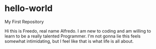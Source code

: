 # hello-world
My First Repository

Hi this is Freedo, real name Alfredo. I am new to coding and am willing to learn to be a really talented Programmer. 
I'm not gonna lie this feels somewhat intimidating, but I feel like that is what life is all about. 
